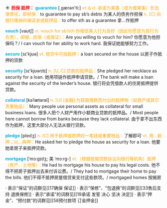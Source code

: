 ☀ <font color="red">**担保 抵押：**</font>
<font color="sky blue">**guarantee**</font> [͵ɡærən'ti:] 
<font color="orange">vt.＆vi. 承诺为某事（或为做某事）负法律责任，即担保：</font>to guarantee to pay sb’s debts 为某人的债务作担保 <font color="orange">n. [C] 向银行缴纳的保证金或抵押品：</font>to offer sth as a guarantee 拿…作抵押
           
<font color="sky blue">**vouch**</font> [vaʊtʃ]
<font color="orange">vi. vouch for sb/sth 你相信某人行为良好（因此你愿意为其行为负责），即替…担保（或保证）：</font>Are you willing to vouch for him? 你愿意为他担保吗？/ I can vouch for her ability to work hard. 我保证她能够努力工作。

<font color="sky blue">**secure**</font> [sɪ'kjʊə] 
<font color="orange">vt. 借贷中可指抵押：</font>a loan secured on the house 以房子作抵押的贷款

<font color="sky blue">**security**</font> [sɪ'kjʊərɪtɪ] 
<font color="orange">n. [U, C] 贷款的抵押品：</font>She pledged her necklace as security for a loan. 她用项链作抵押申请贷款。/ The bank will make a loan against the security of the lender’s house. 银行将会凭借款人的住房抵押提供贷款。
           
<font color="sky blue">**collateral**</font> [kəˈlætərəl]
<font color="orange">n. [U] [金融] 为获取借款而付出的抵押物（如房产或其它贵重物品）：</font>Many people use personal assets as collateral for small business loans. 很多人把个人财产用作小额商业贷款的抵押品。/ Most people here cannot borrow from banks because they lack collateral. 由于拿不出东西作为抵押，这里大部分人无法从银行贷款。
           
<font color="sky blue">**pledge**</font> [pledʒ]
<font color="orange">n. [C] 用于抵押或质押的一笔钱或重要物品：</font>了解即可 <font color="orange">vt. 用…抵押；以…典押：</font>He asked her to pledge the house as security for a loan. 他要她拿房子来抵押贷款。
           
<font color="sky blue">**mortgage**</font> [ˈmɔ:gɪdʒ; 美 ˈmɔ:rg-]
<font color="orange">vt.（根据按揭贷款协议向银行等机构）抵押（房产、土地等）：</font>He had to mortgage his house to pay his legal costs. 他不得不把房子抵押出去来付诉讼费。/ They had to mortgage their home to pay the bills. 他们不得不抵押房屋借贷来支付这些款项。/ mortgaged homes 按揭房

· 表示“保证”的词群见[[17确保 保证]]
· 表示“保修”、“包退换”的词群见[[33售后支持 退换保修]]
· 表示“承诺”的词群见[[19承诺 发誓 决心 坚决 决定]]
· 表示“押金”、“预付款”的词群见[[58预付款项 订金押金]]
